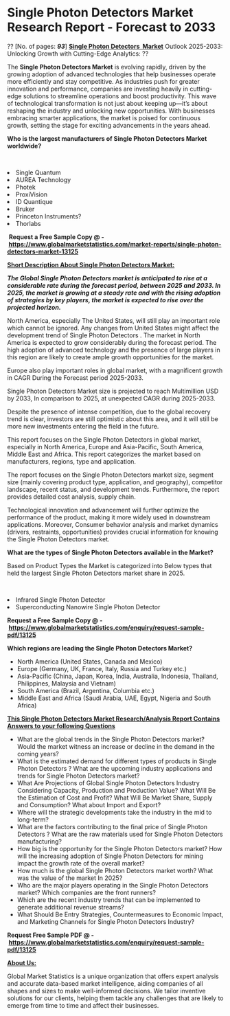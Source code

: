<H1>Single Photon Detectors Market Research Report - Forecast to 2033</H1><p>?? [No. of pages:&nbsp;<strong><em>93</em></strong>]&nbsp;<strong><a href="https://www.globalmarketstatistics.com/market-reports/single-photon-detectors-market-13125">Single Photon Detectors &nbsp;Market</a></strong>&nbsp;Outlook 2025-2033: Unlocking Growth with Cutting-Edge Analytics: ??</p><p>The <strong>Single Photon Detectors Market</strong> is evolving rapidly, driven by the growing adoption of advanced technologies that help businesses operate more efficiently and stay competitive. As industries push for greater innovation and performance, companies are investing heavily in cutting-edge solutions to streamline operations and boost productivity. This wave of technological transformation is not just about keeping up&mdash;it&rsquo;s about reshaping the industry and unlocking new opportunities. With businesses embracing smarter applications, the market is poised for continuous growth, setting the stage for exciting advancements in the years ahead.</p><p><strong>Who is the largest manufacturers of Single Photon Detectors Market worldwide?</strong></p><p>&nbsp;<li>Single Quantum<li> AUREA Technology<li> Photek<li> ProxiVision<li> ID Quantique<li> Bruker<li> Princeton Instruments?<li> Thorlabs</p><p>&nbsp;<strong>Request a Free Sample Copy @ -&nbsp;<a href="https://www.globalmarketstatistics.com/market-reports/single-photon-detectors-market-13125">https://www.globalmarketstatistics.com/market-reports/single-photon-detectors-market-13125</a></strong></p><p><strong><u>Short Description About Single Photon Detectors Market:</u></strong></p><p><strong><em>The Global Single Photon Detectors market is anticipated to rise at a considerable rate during the forecast period, between 2025 and 2033. In 2025, the market is growing at a steady rate and with the rising adoption of strategies by key players, the market is expected to rise over the projected horizon.</em></strong></p><p>North America, especially The United States, will still play an important role which cannot be ignored. Any changes from United States might affect the development trend of Single Photon Detectors . The market in North America is expected to grow considerably during the forecast period. The high adoption of advanced technology and the presence of large players in this region are likely to create ample growth opportunities for the market.</p><p>Europe also play important roles in global market, with a magnificent growth in CAGR During the Forecast period 2025-2033.</p><p>Single Photon Detectors Market size is projected to reach Multimillion USD by 2033, In comparison to 2025, at unexpected CAGR during 2025-2033.</p><p>Despite the presence of intense competition, due to the global recovery trend is clear, investors are still optimistic about this area, and it will still be more new investments entering the field in the future.</p><p>This report focuses on the Single Photon Detectors in global market, especially in North America, Europe and Asia-Pacific, South America, Middle East and Africa. This report categorizes the market based on manufacturers, regions, type and application.</p><p>The report focuses on the Single Photon Detectors market size, segment size (mainly covering product type, application, and geography), competitor landscape, recent status, and development trends. Furthermore, the report provides detailed cost analysis, supply chain.</p><p>Technological innovation and advancement will further optimize the performance of the product, making it more widely used in downstream applications. Moreover, Consumer behavior analysis and market dynamics (drivers, restraints, opportunities) provides crucial information for knowing the Single Photon Detectors market.</p><p><strong>What are the types of Single Photon Detectors available in the Market?</strong></p><p>Based on Product Types the Market is categorized into Below types that held the largest Single Photon Detectors market share in 2025.</p><p>&nbsp;<li>Infrared Single Photon Detector<li> Superconducting Nanowire Single Photon Detector&nbsp;</p><p><strong>Request a Free Sample Copy @ -&nbsp;<a href="https://www.globalmarketstatistics.com/enquiry/request-sample-pdf/13125">https://www.globalmarketstatistics.com/enquiry/request-sample-pdf/13125</a></strong></p><p><strong>Which regions are leading the Single Photon Detectors Market?</strong></p><ul><li>North America (United States, Canada and Mexico)</li><li>Europe (Germany, UK, France, Italy, Russia and Turkey etc.)</li><li>Asia-Pacific (China, Japan, Korea, India, Australia, Indonesia, Thailand, Philippines, Malaysia and Vietnam)</li><li>South America (Brazil, Argentina, Columbia etc.)</li><li>Middle East and Africa (Saudi Arabia, UAE, Egypt, Nigeria and South Africa)</li></ul><p><strong><u>This Single Photon Detectors Market Research/Analysis Report Contains Answers to your following Questions</u></strong></p><ul><li>What are the global trends in the Single Photon Detectors market? Would the market witness an increase or decline in the demand in the coming years?</li><li>What is the estimated demand for different types of products in Single Photon Detectors ? What are the upcoming industry applications and trends for Single Photon Detectors market?</li><li>What Are Projections of Global Single Photon Detectors Industry Considering Capacity, Production and Production Value? What Will Be the Estimation of Cost and Profit? What Will Be Market Share, Supply and Consumption? What about Import and Export?</li><li>Where will the strategic developments take the industry in the mid to long-term?</li><li>What are the factors contributing to the final price of Single Photon Detectors ? What are the raw materials used for Single Photon Detectors manufacturing?</li><li>How big is the opportunity for the Single Photon Detectors market? How will the increasing adoption of Single Photon Detectors for mining impact the growth rate of the overall market?</li><li>How much is the global Single Photon Detectors market worth? What was the value of the market In 2025?</li><li>Who are the major players operating in the Single Photon Detectors market? Which companies are the front runners?</li><li>Which are the recent industry trends that can be implemented to generate additional revenue streams?</li><li>What Should Be Entry Strategies, Countermeasures to Economic Impact, and Marketing Channels for Single Photon Detectors Industry?</li></ul><p><strong>Request Free Sample PDF @ -&nbsp;<a href="https://www.globalmarketstatistics.com/enquiry/request-sample-pdf/13125">https://www.globalmarketstatistics.com/enquiry/request-sample-pdf/13125</a></strong></p><p><strong><u>About Us:</u></strong></p><p>Global Market Statistics&nbsp;is a unique organization that offers expert analysis and accurate data-based market intelligence, aiding companies of all shapes and sizes to make well-informed decisions. We tailor inventive solutions for our clients, helping them tackle any challenges that are likely to emerge from time to time and affect their businesses.</p>

